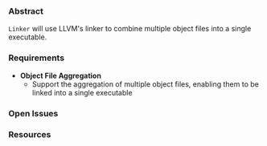### Abstract
`Linker` will use LLVM's linker to combine multiple object files into a single executable.
### Requirements
- **Object File Aggregation**
	- Support the aggregation of multiple object files, enabling them to be linked into a single executable

### Open Issues

### Resources
